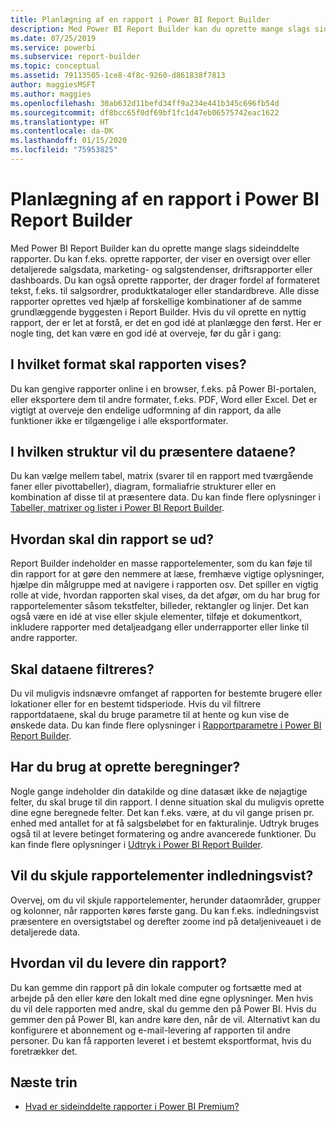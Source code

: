 ```yaml
---
title: Planlægning af en rapport i Power BI Report Builder
description: Med Power BI Report Builder kan du oprette mange slags sideinddelte rapporter. Hvis du vil oprette en nyttig rapport, der er let at forstå, er det en god idé at planlægge den først.
ms.date: 07/25/2019
ms.service: powerbi
ms.subservice: report-builder
ms.topic: conceptual
ms.assetid: 79113505-1ce8-4f8c-9260-d861838f7813
author: maggiesMSFT
ms.author: maggies
ms.openlocfilehash: 30ab632d11befd34ff9a234e441b345c696fb54d
ms.sourcegitcommit: df8bcc65f0df69bf1fc1d47eb06575742eac1622
ms.translationtype: HT
ms.contentlocale: da-DK
ms.lasthandoff: 01/15/2020
ms.locfileid: "75953825"
---
```

# <a name="planning-a-report-in-power-bi-report-builder"></a>Planlægning af en rapport i Power BI Report Builder

Med Power BI Report Builder kan du oprette mange slags sideinddelte rapporter. Du kan f.eks. oprette rapporter, der viser en oversigt over eller detaljerede salgsdata, marketing- og salgstendenser, driftsrapporter eller dashboards. Du kan også oprette rapporter, der drager fordel af formateret tekst, f.eks. til salgsordrer, produktkataloger eller standardbreve. Alle disse rapporter oprettes ved hjælp af forskellige kombinationer af de samme grundlæggende byggesten i Report Builder. Hvis du vil oprette en nyttig rapport, der er let at forstå, er det en god idé at planlægge den først. Her er nogle ting, det kan være en god idé at overveje, før du går i gang:  
  
## <a name="in-what-format-do-you-want-the-report-to-appear"></a>I hvilket format skal rapporten vises?
  
Du kan gengive rapporter online i en browser, f.eks. på Power BI-portalen, eller eksportere dem til andre formater, f.eks. PDF, Word eller Excel. Det er vigtigt at overveje den endelige udformning af din rapport, da alle funktioner ikke er tilgængelige i alle eksportformater. 
  
## <a name="in-what-structure-do-you-want-to-present-the-data"></a>I hvilken struktur vil du præsentere dataene?
  
Du kan vælge mellem tabel, matrix (svarer til en rapport med tværgående faner eller pivottabeller), diagram, formaliafrie strukturer eller en kombination af disse til at præsentere data. Du kan finde flere oplysninger i [Tabeller, matrixer og lister i Power BI Report Builder](report-builder-tables-matrices-lists.md).  
  
## <a name="how-do-you-want-your-report-to-look"></a>Hvordan skal din rapport se ud?
  
Report Builder indeholder en masse rapportelementer, som du kan føje til din rapport for at gøre den nemmere at læse, fremhæve vigtige oplysninger, hjælpe din målgruppe med at navigere i rapporten osv. Det spiller en vigtig rolle at vide, hvordan rapporten skal vises, da det afgør, om du har brug for rapportelementer såsom tekstfelter, billeder, rektangler og linjer. Det kan også være en idé at vise eller skjule elementer, tilføje et dokumentkort, inkludere rapporter med detaljeadgang eller underrapporter eller linke til andre rapporter.   
  
## <a name="should-the-data-be-filtered"></a>Skal dataene filtreres?
  
Du vil muligvis indsnævre omfanget af rapporten for bestemte brugere eller lokationer eller for en bestemt tidsperiode. Hvis du vil filtrere rapportdataene, skal du bruge parametre til at hente og kun vise de ønskede data. Du kan finde flere oplysninger i [Rapportparametre i Power BI Report Builder](paginated-reports-parameters.md).  
  
## <a name="do-you-need-to-create-calculations"></a>Har du brug at oprette beregninger? 
  
Nogle gange indeholder din datakilde og dine datasæt ikke de nøjagtige felter, du skal bruge til din rapport. I denne situation skal du muligvis oprette dine egne beregnede felter. Det kan f.eks. være, at du vil gange prisen pr. enhed med antallet for at få salgsbeløbet for en fakturalinje. Udtryk bruges også til at levere betinget formatering og andre avancerede funktioner. Du kan finde flere oplysninger i [Udtryk i Power BI Report Builder](report-builder-expressions.md).  
  
## <a name="do-you-want-to-hide-report-items-initially"></a>Vil du skjule rapportelementer indledningsvist?
  
Overvej, om du vil skjule rapportelementer, herunder dataområder, grupper og kolonner, når rapporten køres første gang. Du kan f.eks. indledningsvist præsentere en oversigtstabel og derefter zoome ind på detaljeniveauet i de detaljerede data. 
  
## <a name="how-are-you-going-to-deliver-your-report"></a>Hvordan vil du levere din rapport?  
  
Du kan gemme din rapport på din lokale computer og fortsætte med at arbejde på den eller køre den lokalt med dine egne oplysninger. Men hvis du vil dele rapporten med andre, skal du gemme den på Power BI. Hvis du gemmer den på Power BI, kan andre køre den, når de vil. Alternativt kan du konfigurere et abonnement og e-mail-levering af rapporten til andre personer. Du kan få rapporten leveret i et bestemt eksportformat, hvis du foretrækker det. 
  
## <a name="next-steps"></a>Næste trin

- [Hvad er sideinddelte rapporter i Power BI Premium?](paginated-reports-report-builder-power-bi.md)
